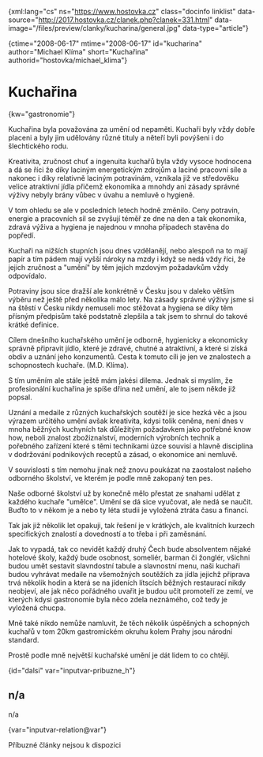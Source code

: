 
{xml:lang="cs" ns="https://www.hostovka.cz" class="docinfo linklist" data-source="http://2017.hostovka.cz/clanek.php?clanek=331.html" data-image="/files/preview/clanky/kucharina/general.jpg" data-type="article"}

{ctime="2008-06-17" mtime="2008-06-17" id="kucharina" author="Michael Klíma" short="Kuchařina" authorid="hostovka/michael_klima"}

# Kuchařina

<!-- generated attribute kw by user_updatekw.sh on 2020-07-05, do not edit -->

{kw="gastronomie"}

Kuchařina byla považována za umění od nepaměti. Kuchaři byly vždy dobře placeni a byly jim udělovány různé tituly a něteří byli povýšeni i do šlechtického rodu.

Kreativita, zručnost chuť a ingenuita kuchařů byla vždy vysoce hodnocena a dá se říci že díky laciným energetickým zdrojům a laciné pracovní síle a nakonec i díky relativně laciným potravinám, vznikala již ve středověku velice atraktivní jídla přičemž ekonomika a mnohdy ani zásady správné výživy nebyly brány vůbec v úvahu a nemluvě o hygieně.

V tom ohledu se ale v posledních letech hodně změnilo. Ceny potravin, energie a pracovních sil se zvyšují téměř ze dne na den a tak ekonomika, zdravá výživa a hygiena je najednou v mnoha případech stavěna do popředí.

Kuchaři na nižších stupních jsou dnes vzdělanějí, nebo alespoň na to mají papír a tím pádem mají vyšší nároky na mzdy i když se nedá vždy říci, že jejich zručnost a "umění" by těm jejich mzdovým požadavkům vždy odpovídalo.

Potraviny jsou sice dražší ale konkrétně v Česku jsou v daleko větším výběru než ještě před několika málo lety. Na zásady správné výživy jsme si na štěstí v Česku nikdy nemuseli moc stěžovat a hygiena se díky těm přísným předpisům také podstatně zlepšila a tak jsem to shrnul do takové krátké definice.

Cílem dnešního kuchařského umění je odborně, hygienicky a ekonomicky správně připravit jídlo, které je zdravé, chutné a atraktivní, a které si získá obdiv a uznání jeho konzumentů. Cesta k tomuto cíli je jen ve znalostech a schopnostech kuchaře. (M.D. Klíma).

S tím uměním ale stále ještě mám jakési dilema. Jednak si myslím, že profesionální kuchařina je spíše dřina než umění, ale to jsem někde již popsal.

Uznání a medaile z různých kuchařských soutěží je sice hezká věc a jsou výrazem určitého umění avšak kreativita, kdysi tolik ceněna, není dnes v mnoha běžných kuchyních tak důležitým požadavkem jako potřebné know how, neboli znalost zbožiznalství, moderních výrobních technik a pořebného zařízení které s těmi technikami úzce souvisí a hlavně disciplina v dodržování podnikových receptů a zásad, o ekonomice ani nemluvě.

V souvislosti s tím nemohu jinak než znovu poukázat na zaostalost našeho odborného školství, ve kterém je podle mně zakopaný ten pes.

Naše odborné školství už by konečně mělo přestat ze snahami udělat z každého kuchaře "umělce". Umění se dá sice vyučovat, ale nedá se naučit. Buďto to v někom je a nebo ty léta studii je vyložená ztráta času a financí.

Tak jak již několik let opakuji, tak řešení je v krátkých, ale kvalitních kurzech specifických znalostí a dovedností a to třeba i při zaměsnání.

Jak to vypadá, tak co nevidět každý druhý Čech bude absolventem nějaké hotelové školy, každý bude osobnost, someliér, barman či žonglér, všichni budou umět sestavit slavndostní tabule a slavnostní menu, naši kuchaři budou vyhrávat medaile na všemožných soutěžích za jídla jejichž příprava trvá několik hodin a která se na jídeních lítscích běžných restaurací nikdy neobjeví, ale jak něco pořádného uvařit je budou učit promoteří ze zemí, ve kterých kdysi gastronomie byla něco zdela neznámého, což tedy je vyložená chucpa.

Mně také nikdo nemůže namluvit, že těch několik úspěšných a schopných kuchařů v tom 20km gastromickém okruhu kolem Prahy jsou národní standard.

Prostě podle mně největší kuchařské umění je dát lidem to co chtějí.

{id="dalsi" var="inputvar-pribuzne_h"}

## n/a

n/a

{var="inputvar-relation@var"}

Příbuzné články nejsou k dispozici

